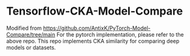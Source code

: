# Tensorflow-CKA-Model-Compare
Modified from https://github.com/AntixK/PyTorch-Model-Compare/tree/main
For the pytorch implementation, please refer to the above repo.
This repo implements CKA similarity for comparing deep models or datasets.


